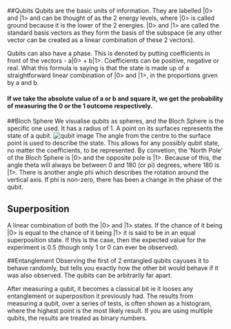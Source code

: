
##Qubits
Qubits are the basic units of information. They are labelled |0> and |1> and can be thought of as the 2 energy levels, where |0> is called ground because it is the lower of the 2 energies. |0> and |1> are called the standard basis vectors as they form the basis of the subspace (ie any other vector can be created as a linear combination of these 2 vectors).

Qubits can also have a phase. This is denoted by putting coefficients in front of the vectors - a|0> + b|1>. Coefficients can be positive, negative or real.
What this formula is saying is that the state is made up of a straightforward linear combination of |0> and |1>, in the proportions given by a and b.
#### If we take the absolute value of a or b and square it, we get the probability of measuring the 0 or the 1 outcome respectively.

##Bloch Sphere
We visualise qubits as spheres, and the Bloch Sphere is the specific one used. It has a radius of 1. A point on its surfaces represents the state of a qubit.
![qubit image](https://en.wikipedia.org/wiki/Bloch_sphere)
The angle from the centre to the surface point is used to describe the state. This allows for any possibly qubit state, no matter the coefficients, to be represented. By convetion, the 'North Pole' of the Bloch Sphere is |0> and the opposite pole is |1>. Because of this, the angle theta will always be between 0 and 180 (or pi) degrees, where 180 is |1>. There is another angle phi which describes the rotation around the vertical axis. If phi is non-zero, there has been a change in the phase of the qubit.


## Superposition
A linear combination of both the |0> and |1> states. If the chance of it being |0> is equal to the chance of it being |1> it is said to be in an equal superposition state. If this is the case, then the expected value for the experiment is 0.5 (though only 1 or 0 can ever be observed).

##Entanglement
Observing the first of 2 entangled qubits cayuses it to behave randomly, but tells you exactly how the other bit would behave if it was also observed.
The qubits can be arbitrarily far apart.

After measuring a qubit, it becomes a classical bit ie it looses any entanglement or superposition it previously had.
The results from measuring a qubit, over a series of tests, is often shown as a histogram, where the highest point is the most likely result. If you are using multiple qubits, the results are treated as binary numbers.
